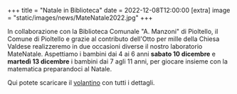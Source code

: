 +++
title = "Natale in Biblioteca"
date = 2022-12-08T12:00:00
[extra]
image = "static/images/news/MateNatale2022.jpg"
+++

In collaborazione con la Biblioteca Comunale "A. Manzoni" di Pioltello, il Comune di Pioltello e grazie al contributo dell'Otto per mille della Chiesa Valdese realizzeremo 
in due occasioni diverse il nostro laboratorio MateNatale.
Aspettiamo i bambini dai 4 ai 6 anni **sabato 10 dicembre**  e **martedì 13 dicembre** i bambini dai 7 agli 11 anni, per giocare insieme con la matematica preparandoci al Natale.

Qui potete scaricare il [volantino][1] con tutti i dettagli.

[1]: https://www.facebook.com/photo?fbid=592097656254727&set=a.510148414449652
